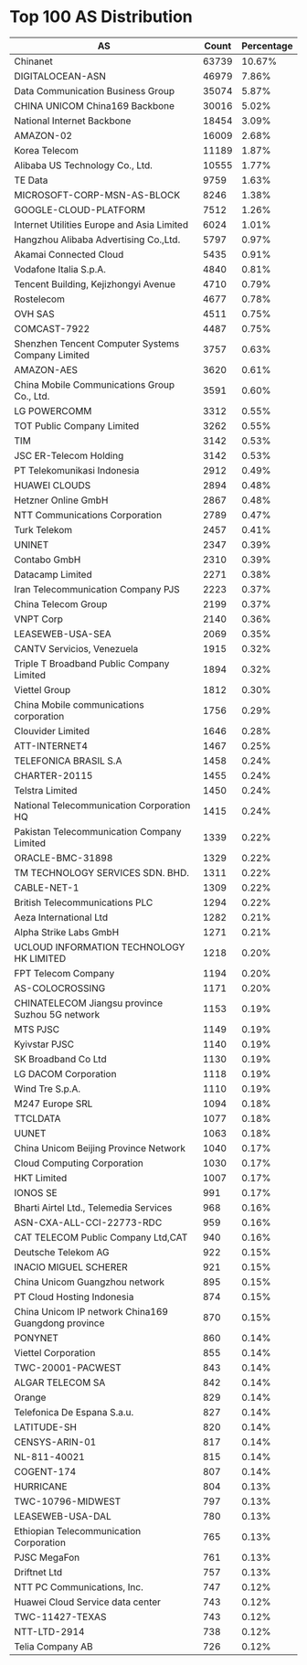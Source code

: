 # Top 100 AS Distribution
| AS | Count | Percentage |
|----|----|----|
| Chinanet | 63739 | 10.67% |
| DIGITALOCEAN-ASN | 46979 | 7.86% |
| Data Communication Business Group | 35074 | 5.87% |
| CHINA UNICOM China169 Backbone | 30016 | 5.02% |
| National Internet Backbone | 18454 | 3.09% |
| AMAZON-02 | 16009 | 2.68% |
| Korea Telecom | 11189 | 1.87% |
| Alibaba US Technology Co., Ltd. | 10555 | 1.77% |
| TE Data | 9759 | 1.63% |
| MICROSOFT-CORP-MSN-AS-BLOCK | 8246 | 1.38% |
| GOOGLE-CLOUD-PLATFORM | 7512 | 1.26% |
| Internet Utilities Europe and Asia Limited | 6024 | 1.01% |
| Hangzhou Alibaba Advertising Co.,Ltd. | 5797 | 0.97% |
| Akamai Connected Cloud | 5435 | 0.91% |
| Vodafone Italia S.p.A. | 4840 | 0.81% |
| Tencent Building, Kejizhongyi Avenue | 4710 | 0.79% |
| Rostelecom | 4677 | 0.78% |
| OVH SAS | 4511 | 0.75% |
| COMCAST-7922 | 4487 | 0.75% |
| Shenzhen Tencent Computer Systems Company Limited | 3757 | 0.63% |
| AMAZON-AES | 3620 | 0.61% |
| China Mobile Communications Group Co., Ltd. | 3591 | 0.60% |
| LG POWERCOMM | 3312 | 0.55% |
| TOT Public Company Limited | 3262 | 0.55% |
| TIM | 3142 | 0.53% |
| JSC ER-Telecom Holding | 3142 | 0.53% |
| PT Telekomunikasi Indonesia | 2912 | 0.49% |
| HUAWEI CLOUDS | 2894 | 0.48% |
| Hetzner Online GmbH | 2867 | 0.48% |
| NTT Communications Corporation | 2789 | 0.47% |
| Turk Telekom | 2457 | 0.41% |
| UNINET | 2347 | 0.39% |
| Contabo GmbH | 2310 | 0.39% |
| Datacamp Limited | 2271 | 0.38% |
| Iran Telecommunication Company PJS | 2223 | 0.37% |
| China Telecom Group | 2199 | 0.37% |
| VNPT Corp | 2140 | 0.36% |
| LEASEWEB-USA-SEA | 2069 | 0.35% |
| CANTV Servicios, Venezuela | 1915 | 0.32% |
| Triple T Broadband Public Company Limited | 1894 | 0.32% |
| Viettel Group | 1812 | 0.30% |
| China Mobile communications corporation | 1756 | 0.29% |
| Clouvider Limited | 1646 | 0.28% |
| ATT-INTERNET4 | 1467 | 0.25% |
| TELEFONICA BRASIL S.A | 1458 | 0.24% |
| CHARTER-20115 | 1455 | 0.24% |
| Telstra Limited | 1450 | 0.24% |
| National Telecommunication Corporation HQ | 1415 | 0.24% |
| Pakistan Telecommunication Company Limited | 1339 | 0.22% |
| ORACLE-BMC-31898 | 1329 | 0.22% |
| TM TECHNOLOGY SERVICES SDN. BHD. | 1311 | 0.22% |
| CABLE-NET-1 | 1309 | 0.22% |
| British Telecommunications PLC | 1294 | 0.22% |
| Aeza International Ltd | 1282 | 0.21% |
| Alpha Strike Labs GmbH | 1271 | 0.21% |
| UCLOUD INFORMATION TECHNOLOGY HK LIMITED | 1218 | 0.20% |
| FPT Telecom Company | 1194 | 0.20% |
| AS-COLOCROSSING | 1171 | 0.20% |
| CHINATELECOM Jiangsu province Suzhou 5G network | 1153 | 0.19% |
| MTS PJSC | 1149 | 0.19% |
| Kyivstar PJSC | 1140 | 0.19% |
| SK Broadband Co Ltd | 1130 | 0.19% |
| LG DACOM Corporation | 1118 | 0.19% |
| Wind Tre S.p.A. | 1110 | 0.19% |
| M247 Europe SRL | 1094 | 0.18% |
| TTCLDATA | 1077 | 0.18% |
| UUNET | 1063 | 0.18% |
| China Unicom Beijing Province Network | 1040 | 0.17% |
| Cloud Computing Corporation | 1030 | 0.17% |
| HKT Limited | 1007 | 0.17% |
| IONOS SE | 991 | 0.17% |
| Bharti Airtel Ltd., Telemedia Services | 968 | 0.16% |
| ASN-CXA-ALL-CCI-22773-RDC | 959 | 0.16% |
| CAT TELECOM Public Company Ltd,CAT | 940 | 0.16% |
| Deutsche Telekom AG | 922 | 0.15% |
| INACIO MIGUEL SCHERER | 921 | 0.15% |
| China Unicom Guangzhou network | 895 | 0.15% |
| PT Cloud Hosting Indonesia | 874 | 0.15% |
| China Unicom IP network China169 Guangdong province | 870 | 0.15% |
| PONYNET | 860 | 0.14% |
| Viettel Corporation | 855 | 0.14% |
| TWC-20001-PACWEST | 843 | 0.14% |
| ALGAR TELECOM SA | 842 | 0.14% |
| Orange | 829 | 0.14% |
| Telefonica De Espana S.a.u. | 827 | 0.14% |
| LATITUDE-SH | 820 | 0.14% |
| CENSYS-ARIN-01 | 817 | 0.14% |
| NL-811-40021 | 815 | 0.14% |
| COGENT-174 | 807 | 0.14% |
| HURRICANE | 804 | 0.13% |
| TWC-10796-MIDWEST | 797 | 0.13% |
| LEASEWEB-USA-DAL | 780 | 0.13% |
| Ethiopian Telecommunication Corporation | 765 | 0.13% |
| PJSC MegaFon | 761 | 0.13% |
| Driftnet Ltd | 757 | 0.13% |
| NTT PC Communications, Inc. | 747 | 0.12% |
| Huawei Cloud Service data center | 743 | 0.12% |
| TWC-11427-TEXAS | 743 | 0.12% |
| NTT-LTD-2914 | 738 | 0.12% |
| Telia Company AB | 726 | 0.12% |

